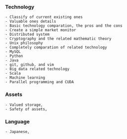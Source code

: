 ### Technology
    - Classify of current existing ones
    - Valuable ones details
    - Basic technology comparation, the pros and the cons
    - Create a simple market monitor
    - Distributed system
    - Cryptography and the related mathematic theory
    - Unix philosophy
    - Completely comparation of related technology
    - MySQL
    - Python
    - Java
    - git, github, and vim
    - Big data related technology
    - Scala
    - Machine learning
    - Parallel programming and CUDA

### Assets 
    - Valued storage,
    - Safety of assets,

### Language
    - Japanese,
